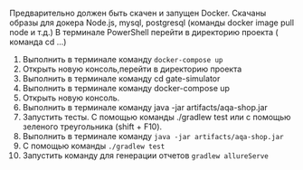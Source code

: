 Предварительно должен быть скачен и запущен Docker. Скачаны образы для докера Node.js, mysql, postgresql (команды docker image pull node и т.д.)
В терминале PowerShell перейти в директорию проекта ( команда cd ...) 
1. Выполнить в терминале команду `docker-compose up`
2. Открыть новую консоль,перейти в директорию проекта
3. Выполнить в терминале команду cd gate-simulator
4. Выполнить в терминале команду docker-compose up
5. Открыть новую консоль.
6. Выполнить в терминале команду java -jar artifacts/aqa-shop.jar
7. Запустить тесты. С помощью команды ./gradlew test или с помощью зеленого треугольника (shift + F10).
8. Выполнить в терминале команду
   `java -jar artifacts/aqa-shop.jar`
9. С помощью команды `./gradlew test`
10. Запустить команду для генерации отчетов `gradlew allureServe`

